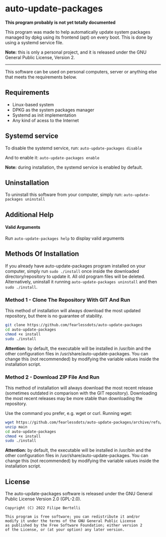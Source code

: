 # auto-update-packages

**This program probably is not yet totally documented**

This program was made to help automatically update system packages managed by dpkg using its frontend (apt) on every boot. This is done by using a systemd service file. 

**Note:** this is only a personal project, and it is released under the GNU General Public License, Version 2.

---
This software can be used on personal computers, server or anything else that meets the requirements below.

## Requirements
- Linux-based system
- DPKG as the system packages manager
- Systemd as init implementation
- Any kind of acess to the Internet

## Systemd service
To disable the systemd service, run:
`auto-update-packages disable`

And to enable it:
`auto-update-packages enable`

**Note:** during installation, the systemd service is enabled by default.

## Uninstallation
To uninstall this software from your computer, simply run:
`auto-update-packages uninstall`

## Additional Help
#### Valid Arguments
Run `auto-update-packages help` to display valid arguments

## Methods Of Installation
If you already have auto-update-packages program installed on your computer, simply run `sudo ./install` once inside the downloaded directory/repository to update it. All old program files will be deleted. Alternatively, uninstall it running `auto-update-packages uninstall` and then `sudo ./install`.

### Method 1 - Clone The Repository With GIT And Run
This method of installation will always download the most updated repository, but there is no guarantee of stability.
```bash
git clone https://github.com/fearlessdots/auto-update-packages
cd auto-update-packages
chmod +x install
sudo ./install
```
**Attention:** by default, the executable will be installed in /usr/bin and the other configuration files in /usr/share/auto-update-packages. You can change this (not recommended) by modifying the variable values inside the installation script.

### Method 2 - Download ZIP File And Run
This method of installation will always download the most recent release (sometimes outdated in comparison with the GIT repository). Downloading the most recent releases may be more stable than downloading the repository.

Use the command you prefer, e.g. wget or curl. Running wget:
```bash
wget https://github.com/fearlessdots/auto-update-packages/archive/refs/heads/main
unzip main
cd auto-update-packages
chmod +x install
sudo ./install
```
**Attention:** by default, the executable will be installed in /usr/bin and the other configuration files in /usr/share/auto-update-packages. You can change this (not recommended) by modifying the variable values inside the installation script.

## License
The auto-update-packages software is released under the GNU General Public License Version 2.0 (GPL-2.0).
```
Copyright (C) 2022 Filipe Bertelli

This program is free software; you can redistribute it and/or
modify it under the terms of the GNU General Public License
as published by the Free Software Foundation; either version 2
of the License, or (at your option) any later version.
```
